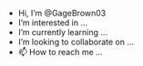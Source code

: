-  Hi, I’m @GageBrown03
-  I’m interested in ...
-  I’m currently learning ...
-  I’m looking to collaborate on ...
- 📫 How to reach me ...


